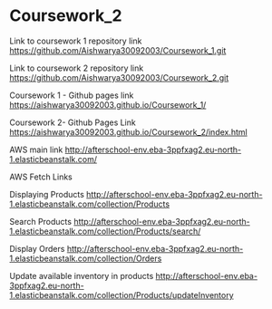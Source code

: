 # Coursework_2
Link to coursework 1 repository link
https://github.com/Aishwarya30092003/Coursework_1.git

Link to coursework 2 repository link
https://github.com/Aishwarya30092003/Coursework_2.git

Coursework 1 - Github pages link 
https://aishwarya30092003.github.io/Coursework_1/ 

Coursework 2- Github Pages Link 
https://aishwarya30092003.github.io/Coursework_2/index.html 

AWS main link
http://afterschool-env.eba-3ppfxag2.eu-north-1.elasticbeanstalk.com/ 

AWS Fetch Links

Displaying Products
http://afterschool-env.eba-3ppfxag2.eu-north-1.elasticbeanstalk.com/collection/Products 

Search Products
http://afterschool-env.eba-3ppfxag2.eu-north-1.elasticbeanstalk.com/collection/Products/search/

Display Orders
http://afterschool-env.eba-3ppfxag2.eu-north-1.elasticbeanstalk.com/collection/Orders

Update available inventory in products
http://afterschool-env.eba-3ppfxag2.eu-north-1.elasticbeanstalk.com/collection/Products/updateInventory

